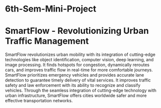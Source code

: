 # 6th-Sem-Mini-Project
# SmartFlow - Revolutionizing Urban Traffic Management
SmartFlow revolutionizes urban mobility with its integration of cutting-edge technologies like object identification, computer vision, deep learning, and image processing. It finds hotspots for congestion, dynamically reroutes cars, and improves traffic flow in real-time for more comfortable journeys. SmartFlow prioritizes emergency vehicles and provides accurate lane detection to guarantee timely delivery of vital services. It improves traffic safety and law enforcement with its ability to recognize and classify vehicles. Through the seamless integration of cutting-edge technology with urban infrastructure, SmartFlow offers cities worldwide safer and more effective transportation networks.

